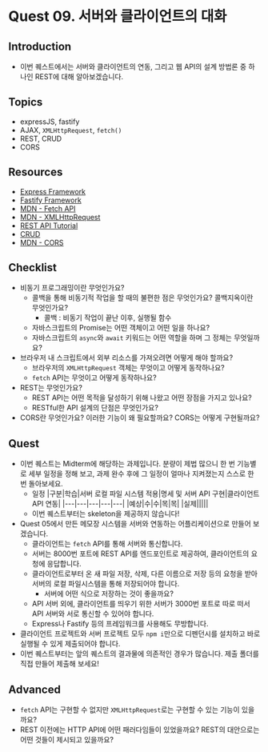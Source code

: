 # Quest 09. 서버와 클라이언트의 대화

## Introduction

- 이번 퀘스트에서는 서버와 클라이언트의 연동, 그리고 웹 API의 설계 방법론 중 하나인 REST에 대해 알아보겠습니다.

## Topics

- expressJS, fastify
- AJAX, `XMLHttpRequest`, `fetch()`
- REST, CRUD
- CORS

## Resources

- [Express Framework](http://expressjs.com/)
- [Fastify Framework](https://www.fastify.io/)
- [MDN - Fetch API](https://developer.mozilla.org/en-US/docs/Web/API/Fetch_API)
- [MDN - XMLHttpRequest](https://developer.mozilla.org/en-US/docs/Web/API/XMLHttpRequest)
- [REST API Tutorial](https://restfulapi.net/)
- [CRUD](https://en.wikipedia.org/wiki/Create,_read,_update_and_delete)
- [MDN - CORS](https://developer.mozilla.org/en-US/docs/Web/HTTP/CORS)

## Checklist

- 비동기 프로그래밍이란 무엇인가요?
  - 콜백을 통해 비동기적 작업을 할 때의 불편한 점은 무엇인가요? 콜백지옥이란 무엇인가요?
    - 콜백 : 비동기 작업이 끝난 이후, 실행될 함수
  - 자바스크립트의 Promise는 어떤 객체이고 어떤 일을 하나요?
  - 자바스크립트의 `async`와 `await` 키워드는 어떤 역할을 하며 그 정체는 무엇일까요?
- 브라우저 내 스크립트에서 외부 리소스를 가져오려면 어떻게 해야 할까요?
  - 브라우저의 `XMLHttpRequest` 객체는 무엇이고 어떻게 동작하나요?
  - `fetch` API는 무엇이고 어떻게 동작하나요?
- REST는 무엇인가요?
  - REST API는 어떤 목적을 달성하기 위해 나왔고 어떤 장점을 가지고 있나요?
  - RESTful한 API 설계의 단점은 무엇인가요?
- CORS란 무엇인가요? 이러한 기능이 왜 필요할까요? CORS는 어떻게 구현될까요?

## Quest

- 이번 퀘스트는 Midterm에 해당하는 과제입니다. 분량이 제법 많으니 한 번 기능별로 세부 일정을 정해 보고, 과제 완수 후에 그 일정이 얼마나 지켜졌는지 스스로 한 번 돌아보세요.
  - 일정
    |구분|학습|서버 로컬 파일 시스템 적용|명세 및 서버 API 구현|클라이언트 API 연동|
    |---|---|---|---|---|
    |예상|수|수|목|목|
    |실제|||||
  - 이번 퀘스트부터는 skeleton을 제공하지 않습니다!
- Quest 05에서 만든 메모장 시스템을 서버와 연동하는 어플리케이션으로 만들어 보겠습니다.
  - 클라이언트는 `fetch` API를 통해 서버와 통신합니다.
  - 서버는 8000번 포트에 REST API를 엔드포인트로 제공하여, 클라이언트의 요청에 응답합니다.
  - 클라이언트로부터 온 새 파일 저장, 삭제, 다른 이름으로 저장 등의 요청을 받아 서버의 로컬 파일시스템을 통해 저장되어야 합니다.
    - 서버에 어떤 식으로 저장하는 것이 좋을까요?
  - API 서버 외에, 클라이언트를 띄우기 위한 서버가 3000번 포트로 따로 떠서 API 서버와 서로 통신할 수 있어야 합니다.
  - Express나 Fastify 등의 프레임워크를 사용해도 무방합니다.
- 클라이언트 프로젝트와 서버 프로젝트 모두 `npm i`만으로 디펜던시를 설치하고 바로 실행될 수 있게 제출되어야 합니다.
- 이번 퀘스트부터는 앞의 퀘스트의 결과물에 의존적인 경우가 많습니다. 제출 폴더를 직접 만들어 제출해 보세요!

## Advanced

- `fetch` API는 구현할 수 없지만 `XMLHttpRequest`로는 구현할 수 있는 기능이 있을까요?
- REST 이전에는 HTTP API에 어떤 패러다임들이 있었을까요? REST의 대안으로는 어떤 것들이 제시되고 있을까요?
